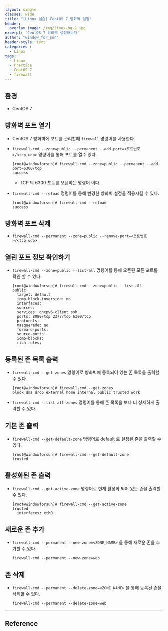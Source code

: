 ```yaml
--- 
layout: single
classes: wide
title: "[Linux 실습] CentOS 7 방화벽 설정"
header:
  overlay_image: /img/linux-bg-2.jpg
excerpt: 'CentOS 7 방화벽 설정해보자'
author: "window_for_sun"
header-style: text
categories :
  - Linux
tags:
  - Linux
  - Practice
  - CentOS 7
  - firewall
---  
```


## 환경
- CentOS 7

## 방화벽 포트 열기
- CentOS 7 방화벽에 포트를 관리할때 `firewall` 명령어를 사용한다.
- `firewall-cmd --zone=public --permanent --add-port=<포트번호>/<tcp,udp>` 명령어를 통해 포트를 열수 있다.

	```
	[root@windowforsun]# firewall-cmd --zone=public --permanent --add-port=6300/tcp
    success
	```  

	- TCP 의 6300 포트를 오픈하는 명령어 이다.
	
- `firewall-cmd --reload` 명령어를 통해 변경한 방화벽 설정을 적용시킬 수 있다.

	```
	[root@windowforsun]# firewall-cmd --reload
	success
	```  
	
## 방화벽 포트 삭제
- `firewall-cmd --permanent --zone=public --remove-port=<포트번호>/<tcp,udp>`
	
## 열린 포트 정보 확인하기
- `firewall-cmd --zone=public --list-all` 명령어를 통해 오픈된 모든 포트를 확인 할 수 있다.

	```
	[root@windowforsun]# firewall-cmd --zone=public --list-all
	public
	  target: default
	  icmp-block-inversion: no
	  interfaces:
	  sources:
	  services: dhcpv6-client ssh
	  ports: 8080/tcp 2377/tcp 6300/tcp
	  protocols:
	  masquerade: no
	  forward-ports:
	  source-ports:
	  icmp-blocks:
	  rich rules:
	```  

## 등록된 존 목록 출력
- `firewall-cmd --get-zones` 명령어로 방화벽에 등록되어 있는 존 목록을 출력할 수 있다.

	```
	[root@windowforsun]# firewall-cmd --get-zones
    block dmz drop external home internal public trusted work
	```  

- `firewall-cmd --list-all-zones` 명령어를 통해 존 목록을 보다 더 상세하게 출력할 수 있다.

## 기본 존 출력
- `firewall-cmd --get-default-zone` 명령어로 default 로 설정된 존을 출력할 수 있다.

	```
	[root@windowforsun]# firewall-cmd --get-default-zone
    trusted
	```  
	
## 활성화된 존 출력
- `firewall-cmd --get-active-zone` 명령어로 현재 활성화 되어 있는 존을 출력할 수 있다.

	```
	[root@windowforsun]# firewall-cmd --get-active-zone
    trusted
      interfaces: eth0
	```  
	
## 새로운 존 추가
- `firewall-cmd --permanent --new-zone=<ZONE_NAME>` 을 통해 새로운 존을 추가할 수 있다.

	```
	firewall-cmd --permanent --new-zone=web
	```  
	
## 존 삭제
- `firewall-cmd --permanent --delete-zone=<ZONE_NAME>` 을 통해 등록된 존을 삭제할 수 있다.

	```
	firewall-cmd --permanent --delete-zone=web
	```  

---
## Reference
[]()  